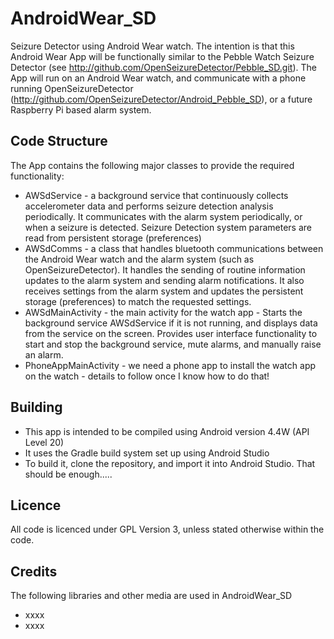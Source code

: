 # AndroidWear_SD
Seizure Detector using Android Wear watch.
The intention is that this Android Wear App will be functionally similar to the Pebble Watch Seizure Detector (see http://github.com/OpenSeizureDetector/Pebble_SD.git).
The App will run on an Android Wear watch, and communicate with a phone running OpenSeizureDetector (http://github.com/OpenSeizureDetector/Android_Pebble_SD), or a future Raspberry Pi based alarm system.

## Code Structure
The App contains the following major classes to provide the required functionality:
* AWSdService - a background service that continuously collects accelerometer data and performs seizure detection analysis periodically.   It communicates with the alarm system periodically, or when a seizure is detected.    Seizure Detection system parameters are read from persistent storage (preferences)
* AWSdComms - a class that handles bluetooth communications between the Android Wear watch and the alarm system (such as OpenSeizureDetector).   It handles the sending of routine information updates to the alarm system and sending alarm notifications.  It also receives settings from the alarm system and updates the persistent storage (preferences) to match the requested settings.
* AWSdMainActivity - the main activity for the watch app - Starts the background service AWSdService if it is not running, and displays data from the service on the screen.   Provides user interface functionality to start and stop the background service, mute alarms, and manually raise an alarm.
* PhoneAppMainActivity - we need a phone app to install the watch app on the watch - details to follow once I know how to do that!

## Building
* This app is intended to be compiled using Android version 4.4W (API Level 20)
* It uses the Gradle build system set up using Android Studio
* To build it, clone the repository, and import it into Android Studio.  That should be enough.....

## Licence
All code is licenced under GPL Version 3, unless stated otherwise within the code.

## Credits
The following libraries and other media are used in AndroidWear_SD
* xxxx
* xxxx
